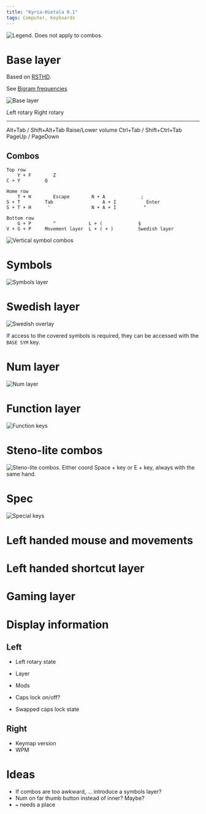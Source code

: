 ```yaml
---
title: "Kyria-Hietala 0.1"
tags: Computer, Keyboards
---
```


![Legend. Does not apply to combos.](/images/kyria/legend.png)

# Base layer

Based on [RSTHD](https://xsznix.wordpress.com/2016/05/16/introducing-the-rsthd-layout/).

See [Bigram frequencies](http://norvig.com/mayzner.html)

![Base layer](/images/kyria/base.png)

Left rotary                     Right rotary
----                            -----
Alt+Tab / Shift+Alt+Tab         Raise/Lower volume
Ctrl+Tab / Shift+Ctrl+Tab
PageUp / PageDown

## Combos

```
Top row
    Y + F        Z
C + Y         Q

Home row
    T + H        Escape        N + A             ;
S + T         Tab                  A + I           Enter
S + T + H      '               N + A + I          "

Bottom row
    G + P        ^            L + (             $
V + G + P     Movement layer  L + ( + )         Swedish layer
```

![Vertical symbol combos](/images/kyria/sym-combo.png)

# Symbols

![Symbols layer](/images/kyria/symbols.png)

# Swedish layer

![Swedish overlay](/images/kyria/swe.png)

If access to the covered symbols is required, they can be accessed with the `BASE SYM` key.

# Num layer

![Num layer](/images/kyria/num.png)

# Function layer

![Function keys](/images/kyria/fun.png)

# Steno-lite combos

![Steno-lite combos. Either coord Space + key or E + key, always with the same hand.](/images/kyria/steno.png)

# Spec

![Special keys](/images/kyria/spec.png)

# Left handed mouse and movements

# Left handed shortcut layer

# Gaming layer

# Display information

## Left

* Left rotary state

* Layer
* Mods
* Caps lock on/off?
* Swapped caps lock state

## Right

* Keymap version
* WPM

# Ideas

* If combos are too awkward, ... introduce a symbols layer?
* Num on far thumb button instead of inner? Maybe?
* `=` needs a place

